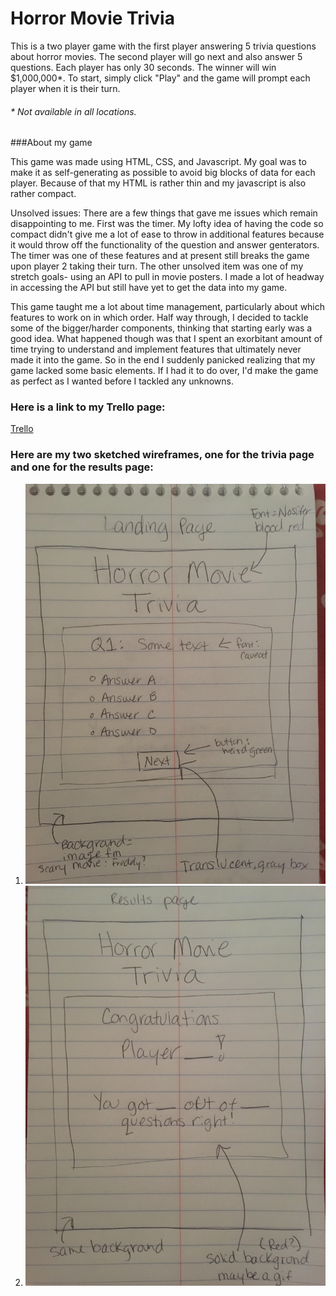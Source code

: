 # Horror Movie Trivia

This is a two player game with the first player answering 5 trivia questions about horror movies. The second player will go next and also answer 5 questions. Each player has only 30 seconds. The winner will win $1,000,000*. To start, simply click "Play" and the game will prompt each player when it is their turn. 

###### * *Not available in all locations.*

###About my game

This game was made using HTML, CSS, and Javascript. My goal was to make it as self-generating as possible to avoid big blocks of data for each player. Because of that my HTML is rather thin and my javascript is also rather compact. 

Unsolved issues: There are a few things that gave me issues which remain disappointing to me. First was the timer. My lofty idea of having the code so compact didn't give me a lot of ease to throw in additional features because it would throw off the functionality of the question and answer genterators. The timer was one of these features and at present still breaks the game upon player 2 taking their turn. The other unsolved item was one of my stretch goals- using an API to pull in movie posters. I made a lot of headway in accessing the API but still have yet to get the data into my game.

This game taught me a lot about time management, particularly about which features to work on in which order. Half way through, I decided to tackle some of the bigger/harder components, thinking that starting early was a good idea. What happened though was that I spent an exorbitant amount of time trying to understand and implement features that ultimately never made it into the game. So in the end I suddenly panicked realizing that my game lacked some basic elements. If I had it to do over, I'd make the game as perfect as I wanted before I tackled any unknowns.

### Here is a link to my Trello page:
[Trello](https://trello.com/b/Fd4OAwNG/project-1)

### Here are my two sketched wireframes, one for the trivia page and one for the results page:

1. ![Quiz Page](https://github.com/nataliefrancis/project-1/blob/master/images/wireframe-landingpg.jpg)
2. ![Results Page](https://github.com/nataliefrancis/project-1/blob/master/images/wireframe-results.jpg)
